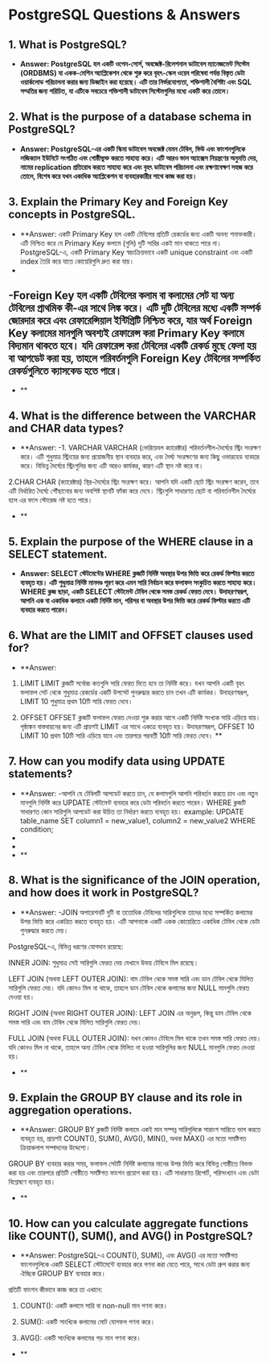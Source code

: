 # PostgreSQL Questions & Answers

## 1. What is PostgreSQL?
- **Answer: PostgreSQL হল একটি ওপেন-সোর্স, অবজেক্ট-রিলেশনাল ডাটাবেস ম্যানেজমেন্ট সিস্টেম (ORDBMS) যা একক-মেশিন অ্যাপ্লিকেশন থেকে শুরু করে বৃহৎ-স্কেল ওয়েব পরিষেবা পর্যন্ত বিস্তৃত ডেটা ওয়ার্কলোড পরিচালনা করার জন্য ডিজাইন করা হয়েছে। এটি তার নির্ভরযোগ্যতা, শক্তিশালী বৈশিষ্ট্য এবং SQL সম্মতির জন্য পরিচিত, যা এটিকে  সবচেয়ে শক্তিশালী ডাটাবেস সিস্টেমগুলির মধ্যে একটি করে তোলে।**

## 2. What is the purpose of a database schema in PostgreSQL?
- **Answer:  PostgreSQL-এর একটি স্কিমা ডাটাবেস অবজেক্ট যেমন টেবিল, ভিউ এবং ফাংশনগুলিকে লজিক্যাল ইউনিটে সংগঠিত এবং গোষ্ঠীভুক্ত করতে সাহায্য করে। এটি আরও ভাল অ্যাক্সেস নিয়ন্ত্রণের অনুমতি দেয়, নামের replication প্রতিরোধ করতে সাহায্য করে এবং বৃহৎ ডাটাবেস পরিচালনা এবং রক্ষণাবেক্ষণ সহজ করে তোলে, বিশেষ করে যখন একাধিক অ্যাপ্লিকেশন বা ব্যবহারকারীর সাথে কাজ করা হয়।**

## 3. Explain the Primary Key and Foreign Key concepts in PostgreSQL.
- **Answer: একটি Primary Key হল একটি টেবিলের প্রতিটি রেকর্ডের জন্য একটি অনন্য শনাক্তকারী। এটি নিশ্চিত করে যে Primary Key কলামে (গুলি) দুটি সারির একই মান থাকতে পারে না। PostgreSQL-এ, একটি Primary Key স্বয়ংক্রিয়ভাবে একটি unique constraint এবং একটি index তৈরি করে যাতে কোয়েরিগুলি দ্রুত করা যায়।
-
-Foreign Key হল একটি টেবিলের কলাম বা কলামের সেট যা অন্য টেবিলের প্রাথমিক কী-এর সাথে লিঙ্ক করে। এটি দুটি টেবিলের মধ্যে একটি সম্পর্ক জোরদার করে এবং রেফারেন্সিয়াল ইন্টিগ্রিটি নিশ্চিত করে, যার অর্থ Foreign Key কলামের মানগুলি অবশ্যই রেফারেন্স করা Primary Key কলামে বিদ্যমান থাকতে হবে। যদি রেফারেন্স করা টেবিলের একটি রেকর্ড মুছে ফেলা হয় বা আপডেট করা হয়, তাহলে পরিবর্তনগুলি Foreign Key টেবিলের সম্পর্কিত রেকর্ডগুলিতে ক্যাসকেড হতে পারে।
-
- **

## 4. What is the difference between the VARCHAR and CHAR data types?
- **Answer:
-1. VARCHAR
VARCHAR (ভেরিয়েবল ক্যারেক্টার) পরিবর্তনশীল-দৈর্ঘ্যের স্ট্রিং সংরক্ষণ করে। এটি শুধুমাত্র স্ট্রিংয়ের জন্য প্রয়োজনীয় স্থান ব্যবহার করে, এবং দৈর্ঘ্য সংরক্ষণের জন্য কিছু ওভারহেড ব্যবহার করে। বিভিন্ন দৈর্ঘ্যের স্ট্রিংগুলির জন্য এটি আরও কার্যকর, কারণ এটি স্থান নষ্ট করে না।

2.CHAR
CHAR (ক্যারেক্টার) স্থির-দৈর্ঘ্যের স্ট্রিং সংরক্ষণ করে। আপনি যদি একটি ছোট স্ট্রিং সংরক্ষণ করেন, তবে এটি নির্ধারিত দৈর্ঘ্যে পৌঁছানোর জন্য অবশিষ্ট স্থানটি ফাঁকা করে দেবে। স্ট্রিংগুলি সাধারণত ছোট বা পরিবর্তনশীল দৈর্ঘ্যের হলে এর ফলে স্টোরেজ নষ্ট হতে পারে।
- **

## 5. Explain the purpose of the WHERE clause in a SELECT statement.
- **Answer: SELECT স্টেটমেন্টের WHERE ক্লজটি নির্দিষ্ট অবস্থার উপর ভিত্তি করে রেকর্ড ফিল্টার করতে ব্যবহৃত হয়। এটি শুধুমাত্র নির্দিষ্ট মানদণ্ড পূরণ করে এমন সারি নির্বাচন করে ফলাফল সংকুচিত করতে সাহায্য করে। WHERE ক্লজ ছাড়া, একটি SELECT স্টেটমেন্ট টেবিল থেকে সমস্ত রেকর্ড ফেরত দেবে। উদাহরণস্বরূপ, আপনি এক বা একাধিক কলামে একটি নির্দিষ্ট মান, পরিসর বা অবস্থার উপর ভিত্তি করে রেকর্ড ফিল্টার করতে এটি ব্যবহার করতে পারেন।**

## 6. What are the LIMIT and OFFSET clauses used for?
- **Answer: 
1. LIMIT
LIMIT ক্লজটি সর্বোচ্চ কতগুলি সারি ফেরত দিতে হবে তা নির্দিষ্ট করে। যখন আপনি একটি বৃহৎ ফলাফল সেট থেকে শুধুমাত্র রেকর্ডের একটি উপসেট পুনরুদ্ধার করতে চান তখন এটি কার্যকর। উদাহরণস্বরূপ, LIMIT 10 শুধুমাত্র প্রথম 10টি সারি ফেরত দেবে।

2. OFFSET
OFFSET ক্লজটি ফলাফল ফেরত দেওয়া শুরু করার আগে একটি নির্দিষ্ট সংখ্যক সারি এড়িয়ে যায়। পৃষ্ঠাঙ্কন বাস্তবায়নের জন্য এটি প্রায়শই LIMIT এর সাথে একত্রে ব্যবহৃত হয়। উদাহরণস্বরূপ, OFFSET 10 LIMIT 10 প্রথম 10টি সারি এড়িয়ে যাবে এবং তারপরে পরবর্তী 10টি সারি ফেরত দেবে।
**

## 7. How can you modify data using UPDATE statements?
- **Answer:
-আপনি যে টেবিলটি আপডেট করতে চান, যে কলামগুলি আপনি পরিবর্তন করতে চান এবং নতুন মানগুলি নির্দিষ্ট করে UPDATE স্টেটমেন্ট ব্যবহার করে ডেটা পরিবর্তন করতে পারেন। WHERE ক্লজটি সাধারণত কোন সারিগুলি আপডেট করা উচিত তা নির্ধারণ করতে ব্যবহৃত হয়।
example:
  UPDATE table_name
    SET column1 = new_value1, column2 = new_value2
    WHERE condition;
-
-
- **

## 8. What is the significance of the JOIN operation, and how does it work in PostgreSQL?
- **Answer:
-JOIN অপারেশনটি দুটি বা ততোধিক টেবিলের সারিগুলিকে তাদের মধ্যে সম্পর্কিত কলামের উপর ভিত্তি করে একত্রিত করতে ব্যবহৃত হয়। এটি আপনাকে একটি একক কোয়েরিতে একাধিক টেবিল থেকে ডেটা পুনরুদ্ধার করতে দেয়।

PostgreSQL-এ, বিভিন্ন ধরণের যোগদান রয়েছে:

INNER JOIN: শুধুমাত্র সেই সারিগুলি ফেরত দেয় যেখানে উভয় টেবিলে মিল রয়েছে।

LEFT JOIN (অথবা LEFT OUTER JOIN): বাম টেবিল থেকে সমস্ত সারি এবং ডান টেবিল থেকে মিলিত সারিগুলি ফেরত দেয়। যদি কোনও মিল না থাকে, তাহলে ডান টেবিল থেকে কলামের জন্য NULL মানগুলি ফেরত দেওয়া হয়।

RIGHT JOIN (অথবা RIGHT OUTER JOIN): LEFT JOIN এর অনুরূপ, কিন্তু ডান টেবিল থেকে সমস্ত সারি এবং বাম টেবিল থেকে মিলিত সারিগুলি ফেরত দেয়।

FULL JOIN (অথবা FULL OUTER JOIN): যখন কোনও টেবিলে মিল থাকে তখন সমস্ত সারি ফেরত দেয়। যদি কোনও মিল না থাকে, তাহলে অন্য টেবিল থেকে মিলিত না হওয়া সারিগুলির জন্য NULL মানগুলি ফেরত দেওয়া হয়।
- **

## 9. Explain the GROUP BY clause and its role in aggregation operations.
- **Answer:
GROUP BY ক্লজটি নির্দিষ্ট কলামে একই মান সম্পন্ন সারিগুলিকে সারাংশ সারিতে ভাগ করতে ব্যবহৃত হয়, প্রায়শই COUNT(), SUM(), AVG(), MIN(), অথবা MAX() এর মতো সমষ্টিগত ক্রিয়াকলাপ সম্পাদনের উদ্দেশ্যে।

GROUP BY ব্যবহার করার সময়, ফলাফল সেটটি নির্দিষ্ট কলামের মানের উপর ভিত্তি করে বিভিন্ন গোষ্ঠীতে বিভক্ত করা হয় এবং তারপরে প্রতিটি গোষ্ঠীতে সমষ্টিগত ফাংশন প্রয়োগ করা হয়। এটি সাধারণত রিপোর্ট, পরিসংখ্যান এবং ডেটা বিশ্লেষণে ব্যবহৃত হয়।
- **

## 10. How can you calculate aggregate functions like COUNT(), SUM(), and AVG() in PostgreSQL?
- **Answer:
PostgreSQL-এ COUNT(), SUM(), এবং AVG() এর মতো সমষ্টিগত ফাংশনগুলিকে একটি SELECT স্টেটমেন্টে ব্যবহার করে গণনা করা যেতে পারে, সাথে ডেটা গ্রুপ করার জন্য ঐচ্ছিক GROUP BY ব্যবহার করে।

প্রতিটি ফাংশন কীভাবে কাজ করে তা এখানে:

1. COUNT(): একটি কলামে সারি বা non-null মান গণনা করে।

2. SUM(): একটি সাংখ্যিক কলামের মোট যোগফল গণনা করে।
   
3. AVG(): একটি সাংখ্যিক কলামের গড় মান গণনা করে।
   

- **
